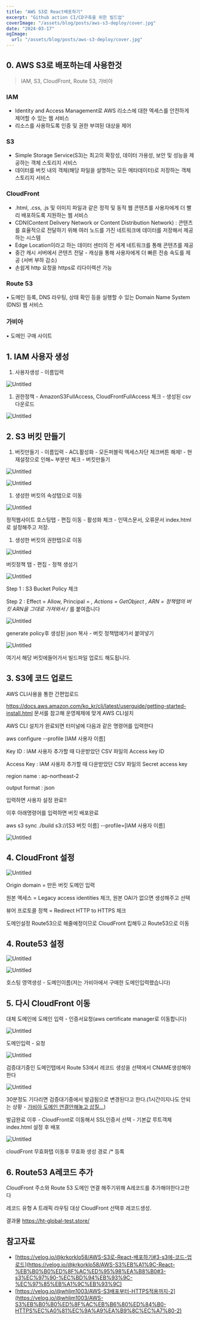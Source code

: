 ```yaml
---
title: "AWS S3로 React배포하기"
excerpt: "Github action CI/CD구축을 위한 빌드업"
coverImage: "/assets/blog/posts/aws-s3-deploy/cover.jpg"
date: "2024-03-17"
ogImage:
  url: "/assets/blog/posts/aws-s3-deploy/cover.jpg"
---
```


## 0. AWS S3로 배포하는데 사용한것

> IAM, S3, CloudFront, Route 53, 가비아

### IAM

- Identity and Access Management로 AWS 리소스에 대한 엑세스를 안전하게 제어할 수 있는 웹 서비스
- 리소스를 사용하도록 인증 및 권한 부여된 대상을 제어

### S3

- Simple Storage Service(S3)는 최고의 확장성, 데이터 가용성, 보안 및 성능을 제공하는 객체 스토리지 서비스
- 데이터를 버킷 내의 객체(해당 파일을 설명하는 모든 메타데이터)로 저장하는 객체 스토리지 서비스

### CloudFront

- .html, .css, .js 및 이미지 파일과 같은 정적 및 동적 웹 콘텐츠를 사용자에게 더 빨리 배포하도록 지원하는 웹 서비스
- CDN(Content Delivery Network or Content Distribution Network) : 콘텐츠를 효율적으로 전달하기 위해 여러 노드를 가진 네트워크에 데이터를 저장해서 제공하는 시스템
- Edge Location이라고 하는 데이터 센터의 전 세계 네트워크를 통해 콘텐츠를 제공
- 중간 캐시 서버에서 콘텐츠 전달 - 캐싱을 통해 사용자에게 더 빠른 전송 속도를 제공 (서버 부하 감소)
- 손쉽게 http 요청을 https로 리다이렉션 가능

### Route 53

• 도메인 등록, DNS 라우팅, 상태 확인 등을 실행할 수 있는 Domain Name System (DNS) 웹 서비스

### 가비아

• 도메인 구매 사이트

## 1. IAM 사용자 생성

1. 사용자생성 - 이름입력

![Untitled](/assets/blog/posts/aws-s3-deploy/1.png)

1. 권한정책 - AmazonS3FullAccess, CloudFrontFullAccess 체크 - 생성된 csv 다운로드

![Untitled](/assets/blog/posts/aws-s3-deploy/2.png)

## 2. S3 버킷 만들기

1. 버킷만들기 - 이름입력 - ACL활성화 - 모든퍼블릭 엑세스차단 체크버튼 해제! - 현재설정으로 인해~ 부분만 체크 - 버킷만들기

![Untitled](/assets/blog/posts/aws-s3-deploy/3.png)

![Untitled](/assets/blog/posts/aws-s3-deploy/4.png)

1. 생성한 버킷의 속성탭으로 이동

![Untitled](/assets/blog/posts/aws-s3-deploy/5.png)

정적웹사이트 호스팅탭 - 편집 이동 - 활성화 체크 - 인덱스문서, 오류문서 index.html로 설정해주고 저장.

1. 생성한 버킷의 권한탭으로 이동

![Untitled](/assets/blog/posts/aws-s3-deploy/6.png)

버킷정책 탭 - 편집 - 정책 생성기

![Untitled](/assets/blog/posts/aws-s3-deploy/7.png)

Step 1 : S3 Bucket Policy 체크

Step 2 : Effect = Allow, Principal = _, Actions = GetObject , ARN = 정책탭의 버킷 ARN을 그대로 가져와서 /_ 를 붙여줍니다

![Untitled](/assets/blog/posts/aws-s3-deploy/8.png)

generate policy후 생성된 json 복사 - 버킷 정책탭에가서 붙여넣기

![Untitled](/assets/blog/posts/aws-s3-deploy/9.png)

여기서 해당 버킷에들어가서 빌드파일 업로드 해도됩니다.

## 3. S3에 코드 업로드

AWS CLI사용을 통한 간편업로드

https://docs.aws.amazon.com/ko_kr/cli/latest/userguide/getting-started-install.html
문서를 참고해 운영체제에 맞게 AWS CLI설치

AWS CLI 설치가 완료되면 터미널에 다음과 같은 명령어를 입력한다

aws configure --profile [IAM 사용자 이름]

Key ID : IAM 사용자 추가할 때 다운받았던 CSV 파일의 Access key ID

Access Key : IAM 사용자 추가할 때 다운받았던 CSV 파일의 Secret access key

region name : ap-northeast-2

output format : json

입력하면 사용자 설정 완료!!

이후 아래명령어를 입력하면 버킷 배포완료

aws s3 sync ./build s3://[S3 버킷 이름] --profile=[IAM 사용자 이름]

![Untitled](/assets/blog/posts/aws-s3-deploy/10.png)

## 4. CloudFront 설정

![Untitled](/assets/blog/posts/aws-s3-deploy/11.png)

Origin domain = 만든 버킷 도메인 입력

원본 액세스 = Legacy access identities 체크, 원본 OAI가 없으면 생성해주고 선택

뷰어 프로토콜 정책 = Redirect HTTP to HTTPS 체크

도메인설정 Route53으로 해줄예정이므로 CloudFront 킵해두고 Route53으로 이동

## 4. Route53 설정

![Untitled](/assets/blog/posts/aws-s3-deploy/12.png)

![Untitled](/assets/blog/posts/aws-s3-deploy/13.png)

호스팅 영역생성 - 도메인이름(저는 가비아에서 구매한 도메인입력했습니다)

## 5. 다시 CloudFront 이동

대체 도메인에 도메인 입력 - 인증서요청(aws certificate manager로 이동합니다)

![Untitled](/assets/blog/posts/aws-s3-deploy/14.png)

도메인입력 - 요청

![Untitled](/assets/blog/posts/aws-s3-deploy/15.png)

검증대기중인 도메인탭에서 Route 53에서 레코드 생성을 선택에서 CNAME생성해야한다

![Untitled](/assets/blog/posts/aws-s3-deploy/16.png)

30분정도 기다리면 검증대기중에서 발급됨으로 변경된다고 한다.(1시간이지나도 안되는 상황 - [가비아 도메인 연결안해놓고 삽질…](https://velog.io/@whljm1003/AWS-S3%EB%B0%B0%ED%8F%AC%EB%B6%80%ED%84%B0-HTTPS%EC%A0%81%EC%9A%A9%EA%B9%8C%EC%A7%80-2))

발급완료 이후 - CloudFront로 이동해서 SSL인증서 선택 - 기본값 루트객체 index.html 설정 후 배포

![Untitled](/assets/blog/posts/aws-s3-deploy/17.png)

cloudFront 무효화탭 이동후 무효화 생성 경로 /\* 등록

## 6. Route53 A레코드 추가

CloudFront 주소와 Route 53 도메인 연결 해주기위해 A레코드를 추가해야한다고한다

레코드 유형 A
트래픽 라우팅 대상 CloudFront
선택후 레코드생성.

결과물
https://ht-global-test.store/

## 참고자료

- [https://velog.io/@krkorklo58/AWS-S3로-React-배포하기#3-s3에-코드-업로드](https://velog.io/@krkorklo58/AWS-S3%EB%A1%9C-React-%EB%B0%B0%ED%8F%AC%ED%95%98%EA%B8%B0#3-s3%EC%97%90-%EC%BD%94%EB%93%9C-%EC%97%85%EB%A1%9C%EB%93%9C)
- [https://velog.io/@whljm1003/AWS-S3배포부터-HTTPS적용까지-2](https://velog.io/@whljm1003/AWS-S3%EB%B0%B0%ED%8F%AC%EB%B6%80%ED%84%B0-HTTPS%EC%A0%81%EC%9A%A9%EA%B9%8C%EC%A7%80-2)
